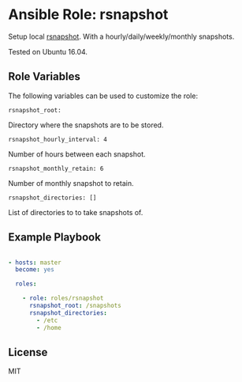 # Ansible Role: rsnapshot

Setup local [rsnapshot](http://rsnapshot.org/). With a hourly/daily/weekly/monthly snapshots.

Tested on Ubuntu 16.04.

## Role Variables

The following variables can be used to customize the role:

    rsnapshot_root: 

Directory where the snapshots are to be stored.


    rsnapshot_hourly_interval: 4

Number of hours between each snapshot.

    rsnapshot_monthly_retain: 6

Number of monthly snapshot to retain.

    rsnapshot_directories: []

List of directories to to take snapshots of.

## Example Playbook

```yaml

- hosts: master
  become: yes

  roles:

    - role: roles/rsnapshot
      rsnapshot_root: /snapshots
      rsnapshot_directories:
        - /etc
        - /home
```

## License

MIT
